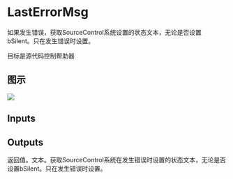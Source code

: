 # LastErrorMsg

如果发生错误，获取SourceControl系统设置的状态文本，无论是否设置bSilent。只在发生错误时设置。

目标是源代码控制帮助器

## 图示

![]($-20221218-18501010.png)

## Inputs

## Outputs

返回值。文本。获取SourceControl系统在发生错误时设置的状态文本，无论是否设置bSilent。只在发生错误时设置。